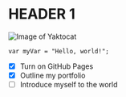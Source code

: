 # HEADER 1

![Image of Yaktocat](https://octodex.github.com/images/yaktocat.png)

```
var myVar = "Hello, world!";
```


- [X] Turn on GitHub Pages
- [X] Outline my portfolio
- [ ] Introduce myself to the world
